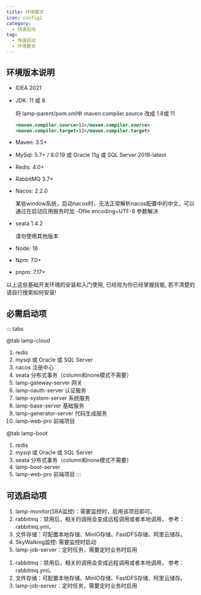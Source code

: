```yaml
---
title: 环境要求
icon: config2
category:
  - 快速启动
tag:
  - 快速启动
  - 环境要求
---
```


## 环境版本说明

* IDEA 2021

* JDK: 11  或  8 

  将 lamp-parent/pom.xml中 maven.compiler.source 改成 1.8或 11

  ```xml
  <maven.compiler.source>11</maven.compiler.source>
  <maven.compiler.target>11</maven.compiler.target>
  ```

  

* Maven: 3.5+

* MySql: 5.7+ / 8.0.19 或 Oracle 11g 或 SQL Server 2019-latest 

* Redis: 4.0+    

* RabbitMQ 3.7+  

* Nacos: 2.2.0

  某些window系统，启动nacos时，无法正常解析nacos配置中的中文，可以通过在启动应用服务时加 -Dfile.encoding=UTF-8 参数解决

* seata 1.4.2   

  请勿使用其他版本

* Node:  16

* Npm: 7.0+

* pnpm: 7.17+

以上这些基础开发环境的安装和入门使用, 已经视为你已经掌握技能, 若不清楚的请自行搜索如何安装!



## 必需启动项

::: tabs
<!-- 选项卡内容 -->
@tab lamp-cloud
1. redis
2. mysql 或 Oracle 或 SQL Server
3. nacos 注册中心 
4. seata 分布式事务（column和none模式不需要）
5. lamp-gateway-server 网关
6. lamp-oauth-server 认证服务
7. lamp-system-server 系统服务
8. lamp-base-server 基础服务
9. lamp-generator-server 代码生成服务
10. lamp-web-pro 前端项目
<!-- 选项卡内容 -->
@tab lamp-boot
1. redis
2. mysql 或 Oracle 或 SQL Server
3. seata 分布式事务（column和none模式不需要）
4. lamp-boot-server
5. lamp-web-pro 前端项目
:::



## 可选启动项

<!---------------------------- tabs:start ---------------------------->

<!------------- tab:lamp-cloud  ------------->

1. lamp-monitor(SBA监控)：需要监控时，启用该项目即可。
2. rabbitmq：禁用后，相关的调用会变成远程调用或者本地调用， 参考：rabbitmq.yml。
3. 文件存储：可配置本地存储、MinIO存储、FastDFS存储、阿里云储存。
4. SkyWalking监控:  需要监控时启动
5. lamp-job-server：定时任务，需要定时业务时启用

<!------------- tab:lamp-boot  ------------->

1. rabbitmq：禁用后，相关的调用会变成远程调用或者本地调用， 参考：rabbitmq.yml。
2. 文件存储：可配置本地存储、MinIO存储、FastDFS存储、阿里云储存。
3. lamp-job-server：定时任务，需要定时业务时启用

<!---------------------------- tabs:end ---------------------------->
